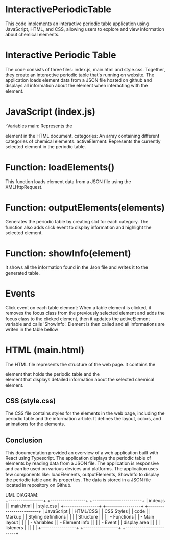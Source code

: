 # InteractivePeriodicTable
This code implements an interactive periodic table application using JavaScript, HTML, and CSS, allowing users to explore and view information about chemical elements.

# Interactive Periodic Table
The code consists of three files: index.js, main.html and style.css. Together, they create an interactive periodic table that's running on website. The application loads element data from a JSON file hosted on github and displays all information about the element when interacting with the element.

# JavaScript (index.js)
-Variables
main: Represents the <main> element in the HTML document.
categories: An array containing different categories of chemical elements.
activeElement: Represents the currently selected element in the periodic table.
  
# Function: loadElements()
This function loads element data from a JSON file using the XMLHttpRequest.

# Function: outputElements(elements)
Generates the periodic table by creating slot for each category. The function also adds click event to display information and highlight the selected element.
  
# Function: showInfo(element)
It shows all the information found in the Json file and writes it to the generated table.
  
# Events
Click event on each table element: When a table element is clicked, it removes the focus class from the previously selected element and adds the focus class to the clicked element, then it updates the activeElement variable and calls 'ShowInfo'. Element is then called and all informations are writen in the table bellow

# HTML (main.html)
The HTML file represents the structure of the web page. It contains the <main> element that holds the periodic table and the <article> element that displays detailed information about the selected chemical element.

# CSS (style.css)
The CSS file contains styles for the elements in the web page, including the periodic table and the information article. It defines the layout, colors, and animations for the elements.
  
# Conclusion
This documentation provided an overview of a web application built with React using Typescript. The application displays the periodic table of elements by reading data from a JSON file. The application is responsive and can be used on various devices and platforms. The application uses few components like: loadElements, outputElements, ShowInfo to display the periodic table and its properties. The data is stored in a JSON file located in repository on Github.

  
UML DIAGRAM:  
+-----------------+        +-----------------+        +------------------------+
|     index.js    |        |    main.html    |        |       style.css        |
+-----------------+        +-----------------+        +------------------------+
|    JavaScript   |        |     HTML/CSS    |        |       CSS Styles       |
|      code       |        |     Markup      |        |   Styling definitions  |
|                 |        |   Structure     |        |                        |
|   - Functions   |        |  - Main layout  |        |                        |
|   - Variables   |        |  - Element info |        |                        | 
|   - Event       |        |   display area  |        |                        |
|     listeners   |        |                 |        |                        |
+-----------------+        +-----------------+        +------------------------+
